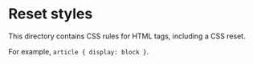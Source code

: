 Reset styles
==============

This directory contains CSS rules for HTML tags, including
a CSS reset.

For example, `article { display: block }`.

